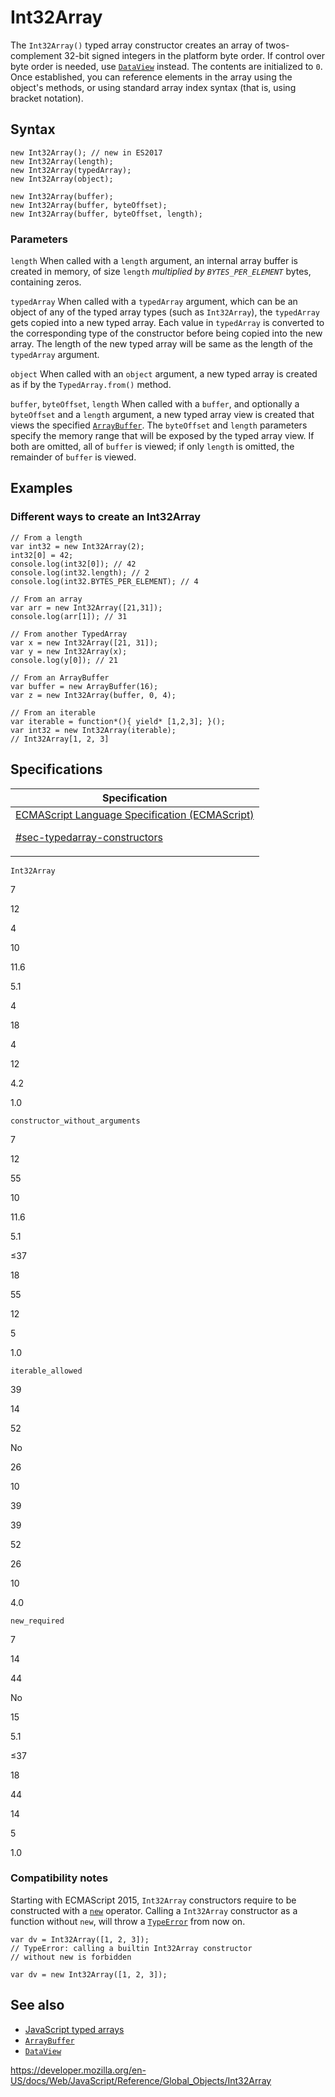 # Int32Array

The `Int32Array()` typed array constructor creates an array of twos-complement 32-bit signed integers in the platform byte order. If control over byte order is needed, use [`DataView`](dataview) instead. The contents are initialized to `0`. Once established, you can reference elements in the array using the object's methods, or using standard array index syntax (that is, using bracket notation).

## Syntax

    new Int32Array(); // new in ES2017
    new Int32Array(length);
    new Int32Array(typedArray);
    new Int32Array(object);

    new Int32Array(buffer);
    new Int32Array(buffer, byteOffset);
    new Int32Array(buffer, byteOffset, length);

### Parameters

`length`
When called with a `length` argument, an internal array buffer is created in memory, of size `length` _multiplied by `BYTES_PER_ELEMENT`_ bytes, containing zeros.

`typedArray`
When called with a `typedArray` argument, which can be an object of any of the typed array types (such as `Int32Array`), the `typedArray` gets copied into a new typed array. Each value in `typedArray` is converted to the corresponding type of the constructor before being copied into the new array. The length of the new typed array will be same as the length of the `typedArray` argument.

`object`
When called with an `object` argument, a new typed array is created as if by the `TypedArray.from()` method.

`buffer`, `byteOffset`, `length`
When called with a `buffer`, and optionally a `byteOffset` and a `length` argument, a new typed array view is created that views the specified [`ArrayBuffer`](arraybuffer). The `byteOffset` and `length` parameters specify the memory range that will be exposed by the typed array view. If both are omitted, all of `buffer` is viewed; if only `length` is omitted, the remainder of `buffer` is viewed.

## Examples

### Different ways to create an Int32Array

    // From a length
    var int32 = new Int32Array(2);
    int32[0] = 42;
    console.log(int32[0]); // 42
    console.log(int32.length); // 2
    console.log(int32.BYTES_PER_ELEMENT); // 4

    // From an array
    var arr = new Int32Array([21,31]);
    console.log(arr[1]); // 31

    // From another TypedArray
    var x = new Int32Array([21, 31]);
    var y = new Int32Array(x);
    console.log(y[0]); // 21

    // From an ArrayBuffer
    var buffer = new ArrayBuffer(16);
    var z = new Int32Array(buffer, 0, 4);

    // From an iterable
    var iterable = function*(){ yield* [1,2,3]; }();
    var int32 = new Int32Array(iterable);
    // Int32Array[1, 2, 3]

## Specifications

<table>
<thead>
<tr class="header">
<th>Specification</th>
</tr>
</thead>
<tbody>
<tr class="odd">
<td>
<a href="https://tc39.es/ecma262/#sec-typedarray-constructors">ECMAScript Language Specification (ECMAScript)
<br/>

<span class="small">#sec-typedarray-constructors</span>
</a>
</td>
</tr>
</tbody>
</table>

`Int32Array`

7

12

4

10

11.6

5.1

4

18

4

12

4.2

1.0

`constructor_without_arguments`

7

12

55

10

11.6

5.1

≤37

18

55

12

5

1.0

`iterable_allowed`

39

14

52

No

26

10

39

39

52

26

10

4.0

`new_required`

7

14

44

No

15

5.1

≤37

18

44

14

5

1.0

### Compatibility notes

Starting with ECMAScript 2015, `Int32Array` constructors require to be constructed with a [`new`](../operators/new) operator. Calling a `Int32Array` constructor as a function without `new`, will throw a [`TypeError`](typeerror) from now on.

    var dv = Int32Array([1, 2, 3]);
    // TypeError: calling a builtin Int32Array constructor
    // without new is forbidden

    var dv = new Int32Array([1, 2, 3]);

## See also

-   [JavaScript typed arrays](https://developer.mozilla.org/en-US/docs/Web/JavaScript/Typed_arrays)
-   [`ArrayBuffer`](arraybuffer)
-   [`DataView`](dataview)

<a href="https://developer.mozilla.org/en-US/docs/Web/JavaScript/Reference/Global_Objects/Int32Array" class="_attribution-link">https://developer.mozilla.org/en-US/docs/Web/JavaScript/Reference/Global_Objects/Int32Array</a>
